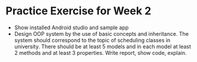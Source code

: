 # Practice Exercise for Week 2

- Show installed Android studio and sample app
- Design OOP system by the use of basic concepts and inheritance. The system should correspond to the topic of scheduling classes in university. There should be at least 5 models and in each model at least 2 methods and at least 3 properties. Write report, show code, explain.